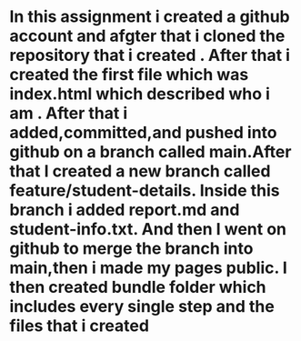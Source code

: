 #  In this assignment i created a github account and afgter that i cloned the repository that i created . After that i created the first file which was index.html which described who i am . After that i added,committed,and pushed into github on a branch called main.After that  I created a new branch called feature/student-details. Inside this branch i added report.md and student-info.txt. And then I went on github to merge the branch into main,then i made my pages public. I then created bundle folder which includes every single step and the files that i created